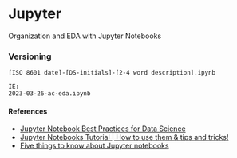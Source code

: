 # Jupyter
Organization and EDA with Jupyter Notebooks


### Versioning

```
[ISO 8601 date]-[DS-initials]-[2-4 word description].ipynb

IE:
2023-03-26-ac-eda.ipynb

```


#### References

- [Jupyter Notebook Best Practices for Data Science](https://www.svds.com/jupyter-notebook-best-practices-for-data-science/)
- [ Jupyter Notebooks Tutorial | How to use them & tips and tricks! ](https://youtu.be/LW2Rye_l8L0)
- [Five things to know about Jupyter notebooks](https://valohai.com/blog/jupyter-notebooks/)
